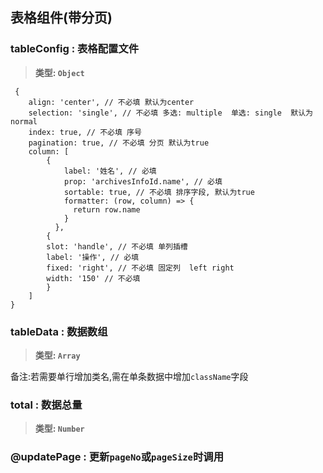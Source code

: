 
## 表格组件(带分页)

### tableConfig : 表格配置文件
> **类型: `Object`**
```
 {
    align: 'center', // 不必填 默认为center
    selection: 'single', // 不必填 多选: multiple  单选: single  默认为 normal
    index: true, // 不必填 序号
    pagination: true, // 不必填 分页 默认为true
    column: [
        {
            label: '姓名', // 必填
            prop: 'archivesInfoId.name', // 必填
            sortable: true, // 不必填 排序字段, 默认为true
            formatter: (row, column) => {
              return row.name
            }
          },
        {
        slot: 'handle', // 不必填 单列插槽
        label: '操作', // 必填
        fixed: 'right', // 不必填 固定列  left right
        width: '150' // 不必填
        }
    ]
}
```
### tableData : 数据数组
> **类型: `Array`**

 备注:若需要单行增加类名,需在单条数据中增加`className`字段


### total : 数据总量
> **类型: `Number`**


### @updatePage : 更新`pageNo`或`pageSize`时调用